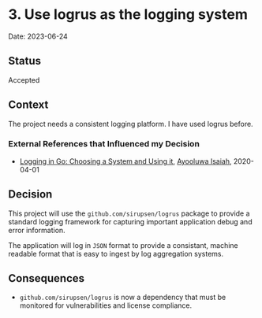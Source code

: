 # 3. Use logrus as the logging system

Date: 2023-06-24

## Status

Accepted

## Context

The project needs a consistent logging platform.  I have used logrus before.

### External References that Influenced my Decision

- [Logging in Go: Choosing a System and Using it](https://www.honeybadger.io/blog/golang-logging/), [Ayooluwa Isaiah](https://www.honeybadger.io/blog/golang-logging/#authorDetails), 2020-04-01

## Decision

This project will use the `github.com/sirupsen/logrus` package to provide a
standard logging framework for capturing important application debug and error
information.

The application will log in `JSON` format to provide a consistant, machine
readable format that is easy to ingest by log aggregation systems.

## Consequences

- `github.com/sirupsen/logrus` is now a dependency that must be monitored for
  vulnerabilities and license compliance.